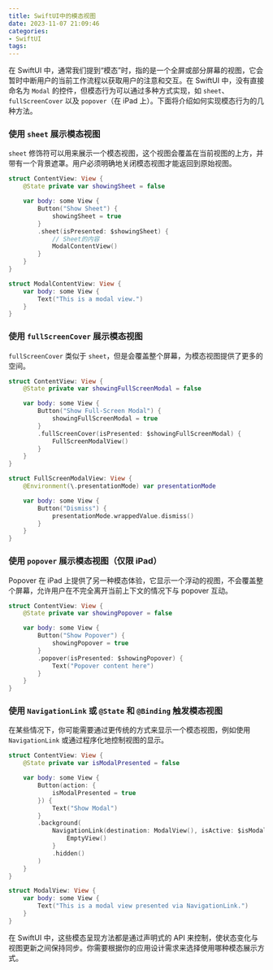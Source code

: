 ```yaml
---
title: SwiftUI中的模态视图
date: 2023-11-07 21:09:46
categories:
- SwiftUI
tags:
---
```

在 SwiftUI 中，通常我们提到“模态”时，指的是一个全屏或部分屏幕的视图，它会暂时中断用户的当前工作流程以获取用户的注意和交互。在 SwiftUI 中，没有直接命名为 `Modal` 的控件，但模态行为可以通过多种方式实现，如 `sheet`、`fullScreenCover` 以及 `popover`（在 iPad 上）。下面将介绍如何实现模态行为的几种方法。

### 使用 `sheet` 展示模态视图

`sheet` 修饰符可以用来展示一个模态视图，这个视图会覆盖在当前视图的上方，并带有一个背景遮罩。用户必须明确地关闭模态视图才能返回到原始视图。

```swift
struct ContentView: View {
    @State private var showingSheet = false

    var body: some View {
        Button("Show Sheet") {
            showingSheet = true
        }
        .sheet(isPresented: $showingSheet) {
            // Sheet的内容
            ModalContentView()
        }
    }
}

struct ModalContentView: View {
    var body: some View {
        Text("This is a modal view.")
    }
}
```

### 使用 `fullScreenCover` 展示模态视图

`fullScreenCover` 类似于 `sheet`，但是会覆盖整个屏幕，为模态视图提供了更多的空间。

```swift
struct ContentView: View {
    @State private var showingFullScreenModal = false

    var body: some View {
        Button("Show Full-Screen Modal") {
            showingFullScreenModal = true
        }
        .fullScreenCover(isPresented: $showingFullScreenModal) {
            FullScreenModalView()
        }
    }
}

struct FullScreenModalView: View {
    @Environment(\.presentationMode) var presentationMode

    var body: some View {
        Button("Dismiss") {
            presentationMode.wrappedValue.dismiss()
        }
    }
}
```

### 使用 `popover` 展示模态视图（仅限 iPad）

Popover 在 iPad 上提供了另一种模态体验，它显示一个浮动的视图，不会覆盖整个屏幕，允许用户在不完全离开当前上下文的情况下与 popover 互动。

```swift
struct ContentView: View {
    @State private var showingPopover = false

    var body: some View {
        Button("Show Popover") {
            showingPopover = true
        }
        .popover(isPresented: $showingPopover) {
            Text("Popover content here")
        }
    }
}
```

### 使用 `NavigationLink` 或 `@State` 和 `@Binding` 触发模态视图

在某些情况下，你可能需要通过更传统的方式来显示一个模态视图，例如使用 `NavigationLink` 或通过程序化地控制视图的显示。

```swift
struct ContentView: View {
    @State private var isModalPresented = false

    var body: some View {
        Button(action: {
            isModalPresented = true
        }) {
            Text("Show Modal")
        }
        .background(
            NavigationLink(destination: ModalView(), isActive: $isModalPresented) {
                EmptyView()
            }
            .hidden()
        )
    }
}

struct ModalView: View {
    var body: some View {
        Text("This is a modal view presented via NavigationLink.")
    }
}
```

在 SwiftUI 中，这些模态呈现方法都是通过声明式的 API 来控制，使状态变化与视图更新之间保持同步。你需要根据你的应用设计需求来选择使用哪种模态展示方式。